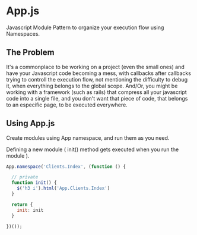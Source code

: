 App.js
======

Javascript Module Pattern to organize your execution flow using Namespaces.

The Problem
-----------

It's a commonplace to be working on a project (even the small ones) and have your Javascript code becoming a mess, with callbacks after callbacks trying to controll the execution flow, not mentioning the difficulty to debug it, when everything belongs to the global scope.
And/Or, you might be working with a framework (such as rails) that compress all your javascript code into a single file, and you don't want that piece of code, that belongs to an especific page, to be executed everywhere.

Using App.js
------------

Create modules using App namespace, and run them as you need.

Defining a new module ( init() method gets executed when you run the module ).

```javascript
App.namespace('Clients.Index', (function () {

  // private
  function init() {
    $('h3 i').html('App.Clients.Index')
  }

  return {
    init: init
  }

})());
```
